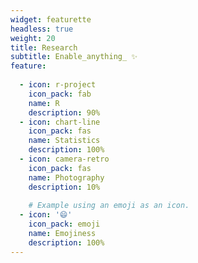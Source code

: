 ```yaml
---
widget: featurette
headless: true
weight: 20
title: Research
subtitle: Enable_anything_ ✨
feature:
      
  - icon: r-project
    icon_pack: fab
    name: R
    description: 90%
  - icon: chart-line
    icon_pack: fas
    name: Statistics
    description: 100%
  - icon: camera-retro
    icon_pack: fas
    name: Photography
    description: 10%
    
    # Example using an emoji as an icon.
  - icon: '😄'
    icon_pack: emoji
    name: Emojiness
    description: 100%
---
```


